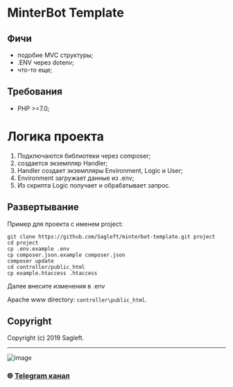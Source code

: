 # MinterBot Template

## Фичи

* подобие MVC структуры;
* .ENV через dotenv;
* что-то еще;

## Требования
* PHP >=7.0;

# Логика проекта

1. Подключаются библиотеки через composer;
2. создается экземпляр Handler;
3. Handler создает экземпляры Environment, Logic и User;
4. Environment загружает данные из .env;
5. Из скрипта Logic получает и обрабатывает запрос.

## Развертывание

Пример для проекта с именем project:

```
git clone https://github.com/Sagleft/minterbot-template.git project
cd project
cp .env.example .env
cp composer.json.example composer.json
composer update
cd controller/public_html
cp example.htaccess .htaccess
```

Далее внесите изменения в .env

Apache www directory: ``` controller\public_html ```.

## Copyright

Copyright (c) 2019 Sagleft.

---

![image](https://github.com/Sagleft/Sagleft/raw/master/image.png)

### :globe_with_meridians: [Telegram канал](https://t.me/+VIvd8j6xvm9iMzhi)

